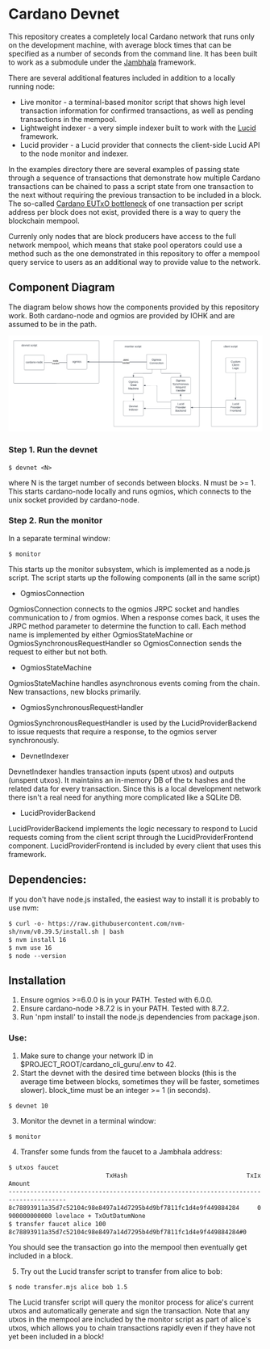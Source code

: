 # Cardano Devnet

This repository creates a completely local Cardano network that runs only on the development machine, with average block times that can be specified as a number of seconds from the command line.  It has been built to work as a submodule under the [Jambhala](https://github.com/iburzynski/jambhala) framework. 

There are several additional features included in addition to a locally running node:

* Live monitor - a terminal-based monitor script that shows high level transaction information for confirmed transactions, as well as pending transactions in the mempool.
* Lightweight indexer - a very simple indexer built to work with the [Lucid](https://lucid.spacebudz.io/) framework.
* Lucid provider - a Lucid provider that connects the client-side Lucid API to the node monitor and indexer.

In the examples directory there are several examples of passing state through a sequence of transactions that demonstrate how multiple Cardano transactions can be chained to pass a script state from one transaction to the next without requiring the previous transaction to be included in a block. The so-called [Cardano EUTxO bottleneck](https://builtoncardano.com/blog/concurrency-and-cardano-a-problem-a-challenge-or-nothing-to-worry-about) of one transaction per script address per block does not exist, provided there is a way to query the blockchain mempool.

Currenly only nodes that are block producers have access to the full network mempool, which means that stake pool operators could use a method such as the one demonstrated in this repository to offer a mempool query service to users as an additional way to provide value to the network.

## Component Diagram

The diagram below shows how the components provided by this repository work. Both cardano-node and ogmios are provided by IOHK and are assumed to be in the path.

![Component Diagram](./Component%20Diagram.png)

### Step 1. Run the devnet

```
$ devnet <N>
```
where N is the target number of seconds between blocks. N must be >= 1. This starts cardano-node locally and runs ogmios, which connects to the unix socket provided by cardano-node.

### Step 2. Run the monitor

In a separate terminal window:
```
$ monitor
```

This starts up the monitor subsystem, which is implemented as a node.js script. The script starts up the following components (all in the same script)

* OgmiosConnection

OgmiosConnection connects to the ogmios JRPC socket and handles communication to / from ogmios. When a response comes back, it uses the JRPC method parameter to determine the function to call. Each method name is implemented by either OgmiosStateMachine or OgmiosSynchronousRequestHandler so OgmiosConnection sends the
request to either but not both.

* OgmiosStateMachine

OgmiosStateMachine handles asynchronous events coming from the chain. New transactions, new blocks primarily.

* OgmiosSynchronousRequestHandler

OgmiosSynchronousRequestHandler is used by the LucidProviderBackend to issue requests that require a response, to the ogmios server synchronously.

* DevnetIndexer

DevnetIndexer handles transaction inputs (spent utxos) and outputs (unspent utxos). It maintains an in-memory DB of the tx hashes and the related data for every transaction.  Since this is a local development network there isn't a real need for anything more complicated like a SQLite DB.

* LucidProviderBackend

LucidProviderBackend implements the logic necessary to respond to Lucid requests coming from the client script through the LucidProviderFrontend component.  LucidProviderFrontend is included by every client that uses this framework.

## Dependencies:

If you don't have node.js installed, the easiest way to install it is probably to
use nvm:

```
$ curl -o- https://raw.githubusercontent.com/nvm-sh/nvm/v0.39.5/install.sh | bash
$ nvm install 16
$ nvm use 16
$ node --version
```

## Installation

1. Ensure ogmios >=6.0.0 is in your PATH. Tested with 6.0.0.
2. Ensure cardano-node >8.7.2 is in your PATH. Tested with 8.7.2.
3. Run 'npm install' to install the node.js dependencies from package.json.

### Use:

1. Make sure to change your network ID in $PROJECT_ROOT/cardano_cli_guru/.env to 42.
2. Start the devnet with the desired time between blocks (this is the average time between
blocks, sometimes they will be faster, sometimes slower).  block_time must be an 
integer >= 1 (in seconds).

```
$ devnet 10
```

3. Monitor the devnet in a terminal window:

```
$ monitor
```

4. Transfer some funds from the faucet to a Jambhala address:

```
$ utxos faucet
                           TxHash                                 TxIx        Amount
--------------------------------------------------------------------------------------
8c78893911a35d7c52104c98e8497a14d7295b4d9bf7811fc1d4e9f449884284     0        900000000000 lovelace + TxOutDatumNone
$ transfer faucet alice 100 8c78893911a35d7c52104c98e8497a14d7295b4d9bf7811fc1d4e9f449884284#0 
```

You should see the transaction go into the mempool then eventually get included in a block.

5. Try out the Lucid transfer script to transfer from alice to bob:

```
$ node transfer.mjs alice bob 1.5
```

The Lucid transfer script will query the monitor process for alice's current utxos and automatically
generate and sign the transaction. Note that any utxos in the mempool are included by the monitor
script as part of alice's utxos, which allows you to chain transactions rapidly even if they have 
not yet been included in a block!
